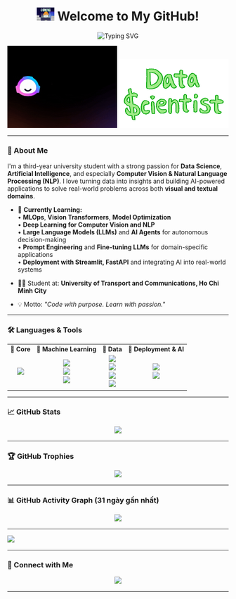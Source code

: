 <h1 align="center">
  <img src="https://github.com/GiangSon-5/GiangSon-5/blob/main/assets/giphy.gif" width="40" /> Welcome to My GitHub!
</h1>

<p align="center">
  <img src="https://readme-typing-svg.demolab.com?font=Fira+Code&size=25&pause=1000&color=1F75FE&center=true&vCenter=true&width=800&lines=Hi%2C+I'm+Giang+Son;Early-Career+in+Data+Science+%26+AI;Working+with+Data+%26+Machine+Learning;Diving+into+Deep+Learning+%26+AI+Projects;Learning+and+Growing+with+Code" alt="Typing SVG" />
</p>

<!-- Header with AI.gif and Data Scientist.gif side by side -->
<p align="center">
  <img src="https://github.com/GiangSon-5/GiangSon-5/blob/main/assets/AI.gif" width="250" alt="AI GIF"/>
  <img src="https://github.com/GiangSon-5/GiangSon-5/blob/main/assets/data%20scientist.gif" width="250" alt="Data Scientist GIF"/>
</p>

---

### 🙋 About Me

I'm a third-year university student with a strong passion for **Data Science**, **Artificial Intelligence**, and especially **Computer Vision & Natural Language Processing (NLP)**. I love turning data into insights and building AI-powered applications to solve real-world problems across both **visual and textual domains**.

- 🌱 **Currently Learning:**  
  • **MLOps**, **Vision Transformers**, **Model Optimization**  
  • **Deep Learning for Computer Vision and NLP**  
  • **Large Language Models (LLMs)** and **AI Agents** for autonomous decision-making  
  • **Prompt Engineering** and **Fine-tuning LLMs** for domain-specific applications  
  • **Deployment with Streamlit, FastAPI** and integrating AI into real-world systems  

- 👨‍🎓 Student at: **University of Transport and Communications, Ho Chi Minh City**  
- 💡 Motto: *"Code with purpose. Learn with passion."*

---

### 🛠️ Languages & Tools

<table align="center">
<tr>
<td align="center"><b>🔹 Core</b></td>
<td align="center"><b>🔹 Machine Learning</b></td>
<td align="center"><b>🔹 Data</b></td>
<td align="center"><b>🔹 Deployment & AI</b></td>
</tr>
<tr>
<td align="center">
  <img src="https://img.shields.io/badge/Python-3776AB?style=for-the-badge&logo=python&logoColor=white"/>
</td>
<td align="center">
  <img src="https://img.shields.io/badge/PyTorch-EE4C2C?style=for-the-badge&logo=pytorch&logoColor=white"/><br>
  <img src="https://img.shields.io/badge/TensorFlow-FF6F00?style=for-the-badge&logo=tensorflow&logoColor=white"/><br>
  <img src="https://img.shields.io/badge/Scikit--Learn-F7931E?style=for-the-badge&logo=scikit-learn&logoColor=white"/>
</td>
<td align="center">
  <img src="https://img.shields.io/badge/NumPy-013243?style=for-the-badge&logo=numpy&logoColor=white"/><br>
  <img src="https://img.shields.io/badge/Pandas-150458?style=for-the-badge&logo=pandas&logoColor=white"/><br>
  <img src="https://img.shields.io/badge/Matplotlib-3776AB?style=for-the-badge&logo=python&logoColor=white"/><br>
  <img src="https://img.shields.io/badge/OpenCV-27338e?style=for-the-badge&logo=opencv&logoColor=white"/>
</td>
<td align="center">
  <img src="https://img.shields.io/badge/Streamlit-FF4B4B?style=for-the-badge&logo=streamlit&logoColor=white"/><br>
  <img src="https://img.shields.io/badge/OpenAI-412991?style=for-the-badge&logo=openai&logoColor=white"/>
</td>
</tr>
</table>


---

### 📈 GitHub Stats


<p align="center">
  <img src="https://github-readme-stats.vercel.app/api?username=GiangSon-5&show_icons=true&theme=radical&count_private=true&cache_seconds=1800" width="45%"/>
</p>


---

### 🏆 GitHub Trophies

<p align="center">
  <img src="https://github-profile-trophy.vercel.app/?username=GiangSon-5&theme=radical&row=1&column=7" />
</p>

---

### 📊 GitHub Activity Graph (31 ngày gần nhất)

<p align="center">
  <img src="https://github-readme-activity-graph.vercel.app/graph?username=GiangSon-5&theme=tokyo-night" />
</p>


---
<img src="https://github-readme-stats.vercel.app/api/top-langs/?username=GiangSon-5&layout=compact&theme=radical" />

---

### 🔗 Connect with Me

<p align="center">
  <a href="https://www.linkedin.com/in/nguyenquyetgiangson/">
    <img src="https://img.shields.io/badge/LinkedIn-blue?style=for-the-badge&logo=linkedin&logoColor=white" />
  </a>
</p>

---


